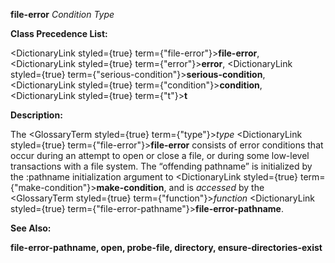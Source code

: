 **file-error** *Condition Type* 



**Class Precedence List:** 



<DictionaryLink styled={true} term={"file-error"}><b>file-error</b></DictionaryLink>, <DictionaryLink styled={true} term={"error"}><b>error</b></DictionaryLink>, <DictionaryLink styled={true} term={"serious-condition"}><b>serious-condition</b></DictionaryLink>, <DictionaryLink styled={true} term={"condition"}><b>condition</b></DictionaryLink>, <DictionaryLink styled={true} term={"t"}><b>t</b></DictionaryLink> 



**Description:** 



The <GlossaryTerm styled={true} term={"type"}><i>type</i></GlossaryTerm> <DictionaryLink styled={true} term={"file-error"}><b>file-error</b></DictionaryLink> consists of error conditions that occur during an attempt to open or close a file, or during some low-level transactions with a file system. The “offending pathname” is initialized by the :pathname initialization argument to <DictionaryLink styled={true} term={"make-condition"}><b>make-condition</b></DictionaryLink>, and is *accessed* by the <GlossaryTerm styled={true} term={"function"}><i>function</i></GlossaryTerm> <DictionaryLink styled={true} term={"file-error-pathname"}><b>file-error-pathname</b></DictionaryLink>. 







 



 



**See Also:** 



**file-error-pathname, open, probe-file, directory, ensure-directories-exist** 



